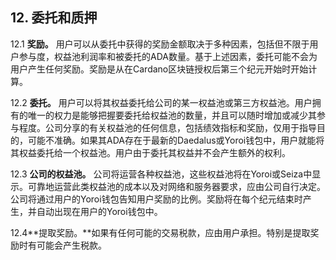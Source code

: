 ## 12. 委托和质押

12.1 **奖励。** 用户可以从委托中获得的奖励金额取决于多种因素，包括但不限于用户参与度，权益池利润率和被委托的ADA数量。基于上述因素，委托可能不会为用户产生任何奖励。奖励是从在Cardano区块链授权后第三个纪元开始时开始计算。

12.2 **委托。** 用户可以将其权益委托给公司的某一权益池或第三方权益池。用户拥有的唯一的权力是能够把握要委托给权益池的数量，并且可以随时增加或减少其参与程度。公司分享的有关权益池的任何信息，包括绩效指标和奖励，仅用于指导目的，可能不准确。如果其ADA存在于最新的Daedalus或Yoroi钱包中，用户就能将其权益委托给一个权益池。用户由于委托其权益并不会产生额外的权利。

12.3 **公司的权益池。** 公司将运营各种权益池，这些权益池将在Yoroi或Seiza中显示。可靠地运营此类权益池的成本以及对网络和服务器要求，应由公司自行决定。公司将通过用户的Yoroi钱包告知用户奖励的比例。奖励将在每个纪元结束时产生，并自动出现在用户的Yoroi钱包中。

12.4**提取奖励。**如果有任何可能的交易税款，应由用户承担。特别是提取奖励时有可能会产生税款。
